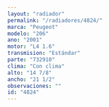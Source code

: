 ```yaml
---
layout: "radiador"
permalink: "/radiadores/4824/"
marca: "Peugeot"
modelo: "206"
ano: "2001"
motor: "L4 1.6"
transmision: "Estándar"
parte: "732910"
clima: "Con clima"
alto: "14 7/8"
ancho: "21 1/2"
observaciones: ""
id: "4824"
---
```


